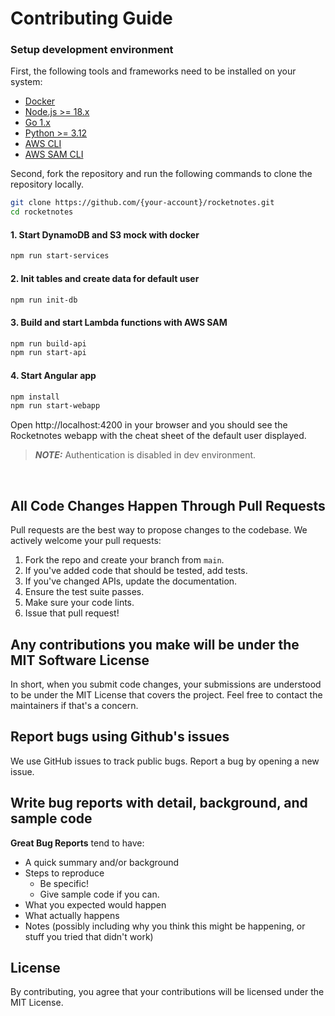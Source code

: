 # Contributing Guide

### Setup development environment

First, the following tools and frameworks need to be installed on your system:

- [Docker](https://docs.docker.com/get-docker/)
- [Node.js >= 18.x](https://nodejs.org/download/release/latest-v18.x/)
- [Go 1.x](https://go.dev/doc/install)
- [Python >= 3.12](https://www.python.org/downloads/)
- [AWS CLI](https://docs.aws.amazon.com/cli/latest/userguide/getting-started-install.html)
- [AWS SAM CLI](https://docs.aws.amazon.com/serverless-application-model/latest/developerguide/install-sam-cli.html)

Second, fork the repository and run the following commands to clone the repository locally.

```bash
git clone https://github.com/{your-account}/rocketnotes.git
cd rocketnotes
```

#### 1. Start DynamoDB and S3 mock with docker

```bash
npm run start-services
```

#### 2. Init tables and create data for default user

```bash
npm run init-db
```

#### 3. Build and start Lambda functions with AWS SAM

```bash
npm run build-api
npm run start-api
```

#### 4. Start Angular app

```bash
npm install
npm run start-webapp
```

Open http://localhost:4200 in your browser and you should see the Rocketnotes webapp with the cheat sheet of the default user displayed.

> **_NOTE:_** Authentication is disabled in dev environment.

</br>

## All Code Changes Happen Through Pull Requests

Pull requests are the best way to propose changes to the codebase. We actively welcome your pull requests:

1. Fork the repo and create your branch from `main`.
2. If you've added code that should be tested, add tests.
3. If you've changed APIs, update the documentation.
4. Ensure the test suite passes.
5. Make sure your code lints.
6. Issue that pull request!

## Any contributions you make will be under the MIT Software License

In short, when you submit code changes, your submissions are understood to be under the MIT License that covers the project. Feel free to contact the maintainers if that's a concern.

## Report bugs using Github's issues

We use GitHub issues to track public bugs. Report a bug by opening a new issue.

## Write bug reports with detail, background, and sample code

**Great Bug Reports** tend to have:

- A quick summary and/or background
- Steps to reproduce
  - Be specific!
  - Give sample code if you can.
- What you expected would happen
- What actually happens
- Notes (possibly including why you think this might be happening, or stuff you tried that didn't work)

## License

By contributing, you agree that your contributions will be licensed under the MIT License.
